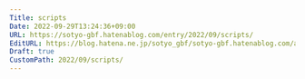 ```yaml
---
Title: scripts
Date: 2022-09-29T13:24:36+09:00
URL: https://sotyo-gbf.hatenablog.com/entry/2022/09/scripts/
EditURL: https://blog.hatena.ne.jp/sotyo_gbf/sotyo-gbf.hatenablog.com/atom/entry/4207112889922944041
Draft: true
CustomPath: 2022/09/scripts/
---
```


